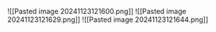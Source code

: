 ![[Pasted image 20241123121600.png]]
![[Pasted image 20241123121629.png]]
![[Pasted image 20241123121644.png]]
